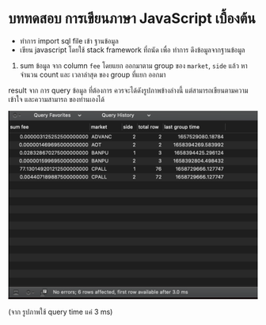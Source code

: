# บททดสอบ การเขียนภาษา JavaScript เบื้องต้น

- ทำการ import sql file เข้า ฐานข้อมูล
- เขียน javascript โดยใช้ stack framework ที่ถนัด เพื่อ ทำการ ดึงข้อมูลจากฐานข้อมูล

1. sum ข้อมูล จาก column `fee` โดยแยก ออกมาตาม group ของ `market`, `side` แล้ว หาจำนวน count และ เวลาล่าสุด ของ group ที่แยก ออกมา

result จาก การ query ข้อมูล ที่ต้องการ ควรจะได้ดังรูปภาพข้างล่างนี้ แต่สามารถเขียนตามความเข้าใจ และความสามารถ ของท่านเองได้

![query](https://github.com/casperstack/js-sql-test/blob/main/query.png?raw=true)

(จาก รูปภาพใช้ query time แค่ 3 ms)
